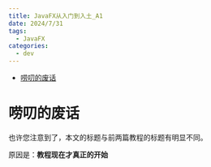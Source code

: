 ```yaml
---
title: JavaFX从入门到入土_A1
date: 2024/7/31
tags:
  - JavaFX
categories:
  - dev
---
```


<!-- TOC -->
* [唠叨的废话](#唠叨的废话)

<!-- TOC -->

# 唠叨的废话
也许您注意到了，本文的标题与前两篇教程的标题有明显不同。

原因是：**教程现在才真正的开始**


#